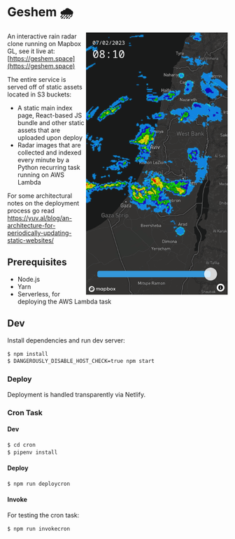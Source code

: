 # Geshem 🌧️

<img src="public/screenshot.png" height="600" align="right">

An interactive rain radar clone running on Mapbox GL, see it live at: [https://geshem.space](https://geshem.space)

The entire service is served off of static assets located in S3 buckets:

- A static main index page, React-based JS bundle and other static assets that are uploaded upon deploy
- Radar images that are collected and indexed every minute by a Python recurring task running on AWS Lambda

For some architectural notes on the deployment process go read https://yuv.al/blog/an-architecture-for-periodically-updating-static-websites/

## Prerequisites

- Node.js
- Yarn
- Serverless, for deploying the AWS Lambda task

## Dev

Install dependencies and run dev server:

```bash
$ npm install
$ DANGEROUSLY_DISABLE_HOST_CHECK=true npm start
```

### Deploy

Deployment is handled transparently via Netlify.

### Cron Task

#### Dev

```bash
$ cd cron
$ pipenv install
```

#### Deploy

```bash
$ npm run deploycron
```

#### Invoke

For testing the cron task:

```bash
$ npm run invokecron
```
